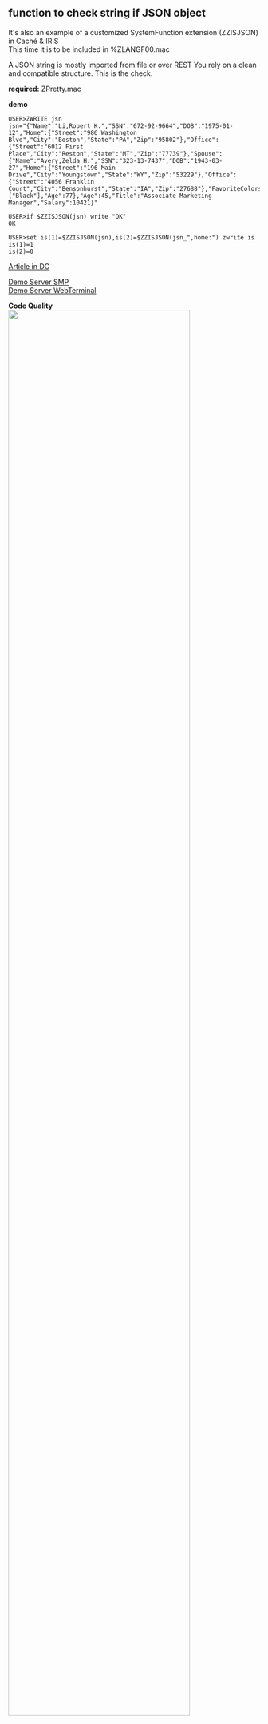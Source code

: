 ## function  to check string if JSON object
It's also an example of a customized SystemFunction extension (ZZISJSON) in Caché & IRIS  
This time it is to be included in %ZLANGF00.mac 

A JSON string is mostly imported from file or over REST
You rely on a clean and compatible structure. This is the check.

__required:__    ZPretty.mac   

__demo__
```
USER>ZWRITE jsn  
jsn="{"Name":"Li,Robert K.","SSN":"672-92-9664","DOB":"1975-01-12","Home":{"Street":"986 Washington Blvd","City":"Boston","State":"PA","Zip":"95802"},"Office":{"Street":"6012 First Place","City":"Reston","State":"MT","Zip":"77739"},"Spouse":{"Name":"Avery,Zelda H.","SSN":"323-13-7437","DOB":"1943-03-27","Home":{"Street":"196 Main Drive","City":"Youngstown","State":"WY","Zip":"53229"},"Office":{"Street":"4056 Franklin Court","City":"Bensonhurst","State":"IA","Zip":"27688"},"FavoriteColors":["Black"],"Age":77},"Age":45,"Title":"Associate Marketing Manager","Salary":10421}" 

USER>if $ZZISJSON(jsn) write "OK"
OK

USER>set is(1)=$ZZISJSON(jsn),is(2)=$ZZISJSON(jsn_",home:") zwrite is
is(1)=1
is(2)=0

```

[Article in DC](https://community.intersystems.com/post/function-check-if-string-json-object)

[Demo Server SMP](https://isjson.demo.community.intersystems.com/csp/sys/UtilHome.csp)   
[Demo Server WebTerminal](https://isjson.demo.community.intersystems.com/terminal/)    
        
**Code Quality**   
<img width="85%" src="
https://openexchange.intersystems.com/mp/img/packages/671/screenshots/4bh7tyapellnv0cjgw34riapcfo.jpg
">

